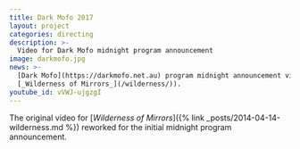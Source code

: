```yaml
---
title: Dark Mofo 2017
layout: project
categories: directing
description: >-
  Video for Dark Mofo midnight program announcement
image: darkmofo.jpg
news: >-
  [Dark Mofo](https://darkmofo.net.au) program midnight announcement video (a rework of
  [_Wilderness of Mirrors_](/wilderness/)).
youtube_id: vVWJ-ujgzgI
---
```


The original video for [_Wilderness of Mirrors_]({% link _posts/2014-04-14-wilderness.md %})
reworked for the initial midnight program announcement.
